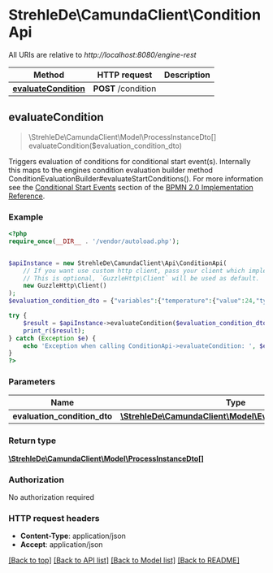 # StrehleDe\CamundaClient\ConditionApi

All URIs are relative to *http://localhost:8080/engine-rest*

Method | HTTP request | Description
------------- | ------------- | -------------
[**evaluateCondition**](ConditionApi.md#evaluateCondition) | **POST** /condition | 



## evaluateCondition

> \StrehleDe\CamundaClient\Model\ProcessInstanceDto[] evaluateCondition($evaluation_condition_dto)



Triggers evaluation of conditions for conditional start event(s).  Internally this maps to the engines condition evaluation builder method ConditionEvaluationBuilder#evaluateStartConditions().  For more information see the [Conditional Start Events](https://docs.camunda.org/manual/7.13/reference/bpmn20/events/conditional-events/#conditional-start-event) section of the [BPMN 2.0 Implementation Reference](https://docs.camunda.org/manual/7.13/reference/bpmn20/).

### Example

```php
<?php
require_once(__DIR__ . '/vendor/autoload.php');


$apiInstance = new StrehleDe\CamundaClient\Api\ConditionApi(
    // If you want use custom http client, pass your client which implements `GuzzleHttp\ClientInterface`.
    // This is optional, `GuzzleHttp\Client` will be used as default.
    new GuzzleHttp\Client()
);
$evaluation_condition_dto = {"variables":{"temperature":{"value":24,"type":"Integer","valueInfo":{"transient":true}},"city":{"value":"Parma","type":"String"}},"businessKey":"aBusinessKey","tenantId":"aTenantId"}; // \StrehleDe\CamundaClient\Model\EvaluationConditionDto | 

try {
    $result = $apiInstance->evaluateCondition($evaluation_condition_dto);
    print_r($result);
} catch (Exception $e) {
    echo 'Exception when calling ConditionApi->evaluateCondition: ', $e->getMessage(), PHP_EOL;
}
?>
```

### Parameters


Name | Type | Description  | Notes
------------- | ------------- | ------------- | -------------
 **evaluation_condition_dto** | [**\StrehleDe\CamundaClient\Model\EvaluationConditionDto**](../Model/EvaluationConditionDto.md)|  | [optional]

### Return type

[**\StrehleDe\CamundaClient\Model\ProcessInstanceDto[]**](../Model/ProcessInstanceDto.md)

### Authorization

No authorization required

### HTTP request headers

- **Content-Type**: application/json
- **Accept**: application/json

[[Back to top]](#) [[Back to API list]](../../README.md#documentation-for-api-endpoints)
[[Back to Model list]](../../README.md#documentation-for-models)
[[Back to README]](../../README.md)

